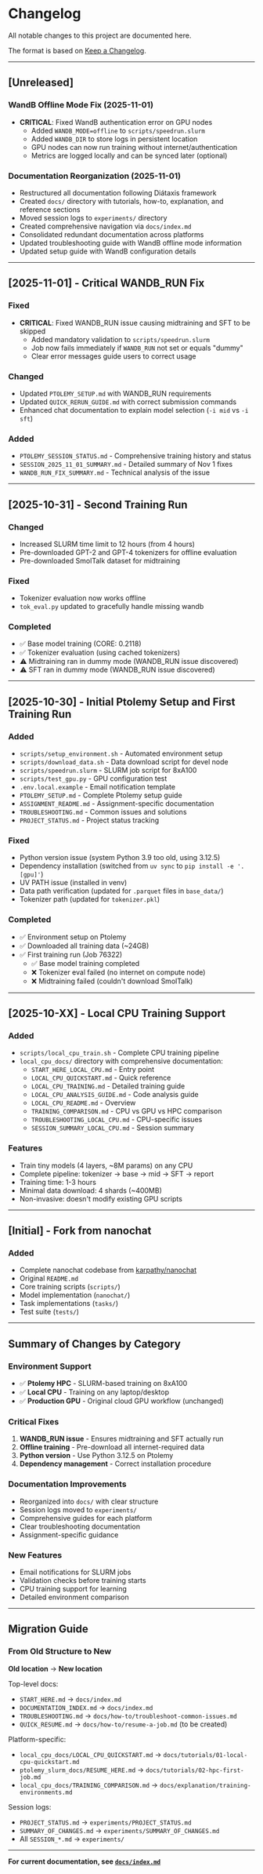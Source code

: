 # Changelog

All notable changes to this project are documented here.

The format is based on [Keep a Changelog](https://keepachangelog.com/en/1.0.0/).

---

## [Unreleased]

### WandB Offline Mode Fix (2025-11-01)
- **CRITICAL**: Fixed WandB authentication error on GPU nodes
  - Added `WANDB_MODE=offline` to `scripts/speedrun.slurm`
  - Added `WANDB_DIR` to store logs in persistent location
  - GPU nodes can now run training without internet/authentication
  - Metrics are logged locally and can be synced later (optional)

### Documentation Reorganization (2025-11-01)
- Restructured all documentation following Diátaxis framework
- Created `docs/` directory with tutorials, how-to, explanation, and reference sections
- Moved session logs to `experiments/` directory
- Created comprehensive navigation via `docs/index.md`
- Consolidated redundant documentation across platforms
- Updated troubleshooting guide with WandB offline mode information
- Updated setup guide with WandB configuration details

---

## [2025-11-01] - Critical WANDB_RUN Fix

### Fixed
- **CRITICAL**: Fixed WANDB_RUN issue causing midtraining and SFT to be skipped
  - Added mandatory validation to `scripts/speedrun.slurm`
  - Job now fails immediately if `WANDB_RUN` not set or equals "dummy"
  - Clear error messages guide users to correct usage

### Changed
- Updated `PTOLEMY_SETUP.md` with WANDB_RUN requirements
- Updated `QUICK_RERUN_GUIDE.md` with correct submission commands
- Enhanced chat documentation to explain model selection (`-i mid` vs `-i sft`)

### Added
- `PTOLEMY_SESSION_STATUS.md` - Comprehensive training history and status
- `SESSION_2025_11_01_SUMMARY.md` - Detailed summary of Nov 1 fixes
- `WANDB_RUN_FIX_SUMMARY.md` - Technical analysis of the issue

---

## [2025-10-31] - Second Training Run

### Changed
- Increased SLURM time limit to 12 hours (from 4 hours)
- Pre-downloaded GPT-2 and GPT-4 tokenizers for offline evaluation
- Pre-downloaded SmolTalk dataset for midtraining

### Fixed
- Tokenizer evaluation now works offline
- `tok_eval.py` updated to gracefully handle missing wandb

### Completed
- ✅ Base model training (CORE: 0.2118)
- ✅ Tokenizer evaluation (using cached tokenizers)
- ⚠️ Midtraining ran in dummy mode (WANDB_RUN issue discovered)
- ⚠️ SFT ran in dummy mode (WANDB_RUN issue discovered)

---

## [2025-10-30] - Initial Ptolemy Setup and First Training Run

### Added
- `scripts/setup_environment.sh` - Automated environment setup
- `scripts/download_data.sh` - Data download script for devel node
- `scripts/speedrun.slurm` - SLURM job script for 8xA100
- `scripts/test_gpu.py` - GPU configuration test
- `.env.local.example` - Email notification template
- `PTOLEMY_SETUP.md` - Complete Ptolemy setup guide
- `ASSIGNMENT_README.md` - Assignment-specific documentation
- `TROUBLESHOOTING.md` - Common issues and solutions
- `PROJECT_STATUS.md` - Project status tracking

### Fixed
- Python version issue (system Python 3.9 too old, using 3.12.5)
- Dependency installation (switched from `uv sync` to `pip install -e '.[gpu]'`)
- UV PATH issue (installed in venv)
- Data path verification (updated for `.parquet` files in `base_data/`)
- Tokenizer path (updated for `tokenizer.pkl`)

### Completed
- ✅ Environment setup on Ptolemy
- ✅ Downloaded all training data (~24GB)
- ✅ First training run (Job 76322)
  - ✅ Base model training completed
  - ❌ Tokenizer eval failed (no internet on compute node)
  - ❌ Midtraining failed (couldn't download SmolTalk)

---

## [2025-10-XX] - Local CPU Training Support

### Added
- `scripts/local_cpu_train.sh` - Complete CPU training pipeline
- `local_cpu_docs/` directory with comprehensive documentation:
  - `START_HERE_LOCAL_CPU.md` - Entry point
  - `LOCAL_CPU_QUICKSTART.md` - Quick reference
  - `LOCAL_CPU_TRAINING.md` - Detailed training guide
  - `LOCAL_CPU_ANALYSIS_GUIDE.md` - Code analysis guide
  - `LOCAL_CPU_README.md` - Overview
  - `TRAINING_COMPARISON.md` - CPU vs GPU vs HPC comparison
  - `TROUBLESHOOTING_LOCAL_CPU.md` - CPU-specific issues
  - `SESSION_SUMMARY_LOCAL_CPU.md` - Session summary

### Features
- Train tiny models (4 layers, ~8M params) on any CPU
- Complete pipeline: tokenizer → base → mid → SFT → report
- Training time: 1-3 hours
- Minimal data download: 4 shards (~400MB)
- Non-invasive: doesn't modify existing GPU scripts

---

## [Initial] - Fork from nanochat

### Added
- Complete nanochat codebase from [karpathy/nanochat](https://github.com/karpathy/nanochat)
- Original `README.md`
- Core training scripts (`scripts/`)
- Model implementation (`nanochat/`)
- Task implementations (`tasks/`)
- Test suite (`tests/`)

---

## Summary of Changes by Category

### Environment Support
- ✅ **Ptolemy HPC** - SLURM-based training on 8xA100
- ✅ **Local CPU** - Training on any laptop/desktop
- ✅ **Production GPU** - Original cloud GPU workflow (unchanged)

### Critical Fixes
1. **WANDB_RUN issue** - Ensures midtraining and SFT actually run
2. **Offline training** - Pre-download all internet-required data
3. **Python version** - Use Python 3.12.5 on Ptolemy
4. **Dependency management** - Correct installation procedure

### Documentation Improvements
- Reorganized into `docs/` with clear structure
- Session logs moved to `experiments/`
- Comprehensive guides for each platform
- Clear troubleshooting documentation
- Assignment-specific guidance

### New Features
- Email notifications for SLURM jobs
- Validation checks before training starts
- CPU training support for learning
- Detailed environment comparison

---

## Migration Guide

### From Old Structure to New

**Old location** → **New location**

Top-level docs:
- `START_HERE.md` → `docs/index.md`
- `DOCUMENTATION_INDEX.md` → `docs/index.md`
- `TROUBLESHOOTING.md` → `docs/how-to/troubleshoot-common-issues.md`
- `QUICK_RESUME.md` → `docs/how-to/resume-a-job.md` (to be created)

Platform-specific:
- `local_cpu_docs/LOCAL_CPU_QUICKSTART.md` → `docs/tutorials/01-local-cpu-quickstart.md`
- `ptolemy_slurm_docs/RESUME_HERE.md` → `docs/tutorials/02-hpc-first-job.md`
- `local_cpu_docs/TRAINING_COMPARISON.md` → `docs/explanation/training-environments.md`

Session logs:
- `PROJECT_STATUS.md` → `experiments/PROJECT_STATUS.md`
- `SUMMARY_OF_CHANGES.md` → `experiments/SUMMARY_OF_CHANGES.md`
- All `SESSION_*.md` → `experiments/`

---

**For current documentation, see [`docs/index.md`](docs/index.md)**
